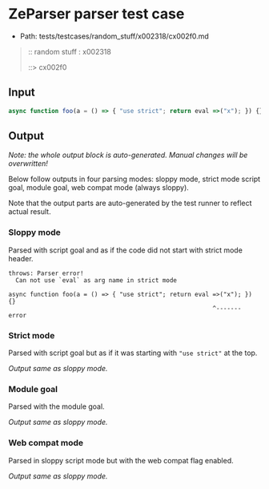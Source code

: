 # ZeParser parser test case

- Path: tests/testcases/random_stuff/x002318/cx002f0.md

> :: random stuff : x002318
>
> ::> cx002f0

## Input


`````js
async function foo(a = () => { "use strict"; return eval =>("x"); }) {}
`````

## Output

_Note: the whole output block is auto-generated. Manual changes will be overwritten!_

Below follow outputs in four parsing modes: sloppy mode, strict mode script goal, module goal, web compat mode (always sloppy).

Note that the output parts are auto-generated by the test runner to reflect actual result.

### Sloppy mode

Parsed with script goal and as if the code did not start with strict mode header.

`````
throws: Parser error!
  Can not use `eval` as arg name in strict mode

async function foo(a = () => { "use strict"; return eval =>("x"); }) {}
                                                         ^------- error
`````

### Strict mode

Parsed with script goal but as if it was starting with `"use strict"` at the top.

_Output same as sloppy mode._

### Module goal

Parsed with the module goal.

_Output same as sloppy mode._

### Web compat mode

Parsed in sloppy script mode but with the web compat flag enabled.

_Output same as sloppy mode._
